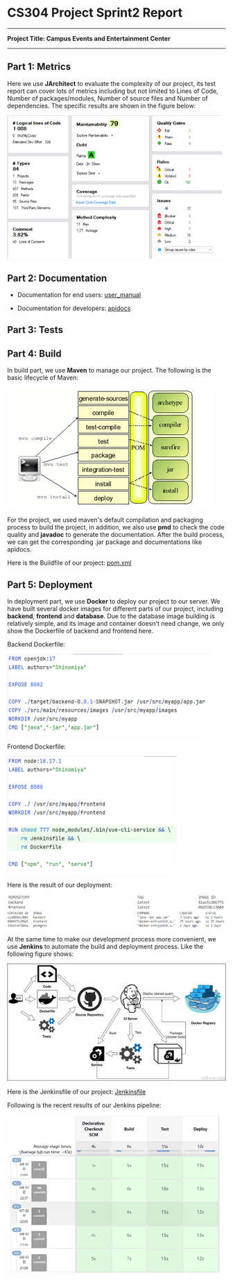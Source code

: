# CS304 Project Sprint2 Report

---

**Project Title: Campus Events and Entertainment Center**

---

## Part 1: Metrics

Here we use **JArchitect** to evaluate the complexity of our project, its test report can cover lots of metrics including but not limited to Lines of Code, Number of packages/modules, Number of source files and Number of dependencies.
The specific results are shown in the figure below:

<img src="imgs/metrics.png" alt="1" style="zoom:70%;" />

## Part 2: Documentation

- Documentation for end users:
  [user_manual](../../frontend/src/components/User/pages/doc/Doc.vue)

- Documentation for developers:
  [apidocs](files/backend/apidocs/index.html)

## Part 3: Tests

## Part 4: Build

In build part, we use **Maven** to manage our project. The following is the basic lifecycle of Maven:

<img src="imgs/maven_lifecycle.png" alt="1" style="zoom:100%;" />

For the project, we used maven's default compilation and packaging process to build the project, in addition, we also use **pmd** to check the code quality and **javadoc** to generate the documentation.
After the build process, we can get the corresponding .jar package and documentations like apidocs.

Here is the Buildfile of our project: [pom.xml](files/backend/pom.xml)

## Part 5: Deployment

In deployment part, we use **Docker** to deploy our project to our server. We have built several docker images for different parts of our project, including **backend**, **frontend** and **database**.
Due to the database image building is relatively simple, and its image and container doesn't need change, we only show the Dockerfile of backend and frontend here.

Backend Dockerfile:

<img src="imgs/dockerfile_backend.png" alt="1" style="zoom:90%;" />

Frontend Dockerfile:

<img src="imgs/dockerfile_frontend.png" alt="1" style="zoom:90%;" />

Here is the result of our deployment:

<img src="imgs/docker_images.png" alt="1" style="zoom:90%;" />

<img src="imgs/docker_ps.png" alt="1" style="zoom:90%;" />

At the same time to make our development process more convenient, we use **Jenkins** to automate the build and deployment process. Like the following figure shows:

<img src="imgs/overall_workflow.png" alt="1" style="zoom:60%;" />

Here is the Jenkinsfile of our project: [Jenkinsfile](files/backend/Jenkinsfile)

Following is the recent results of our Jenkins pipeline:

<img src="imgs/jenkins_pipeline.png" alt="1" style="zoom:90%;" />